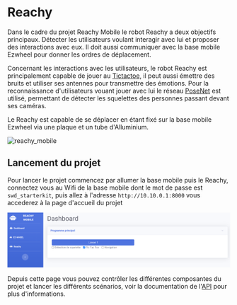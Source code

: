 # Reachy

Dans le cadre du projet Reachy Mobile le robot Reachy a deux objectifs principaux. Détecter les utilisateurs voulant
interagir avec lui et proposer des interactions avec eux. Il doit aussi communiquer avec la base mobile Ezwheel pour
donner les ordres de déplacement.

Concernant les interactions avec les utilisateurs, le robot Reachy est principalement capable de jouer
au [Tictactoe](tictactoe.md), il peut aussi émettre des bruits et utiliser ses antennes pour transmettre des émotions.
Pour la reconnaissance d'utilisateurs vouant jouer avec lui le réseau [PoseNet](poseNet_user.md) est utilisé, permettant
de détecter les squelettes des personnes passant devant ses caméras.

Le Reachy est capable de se déplacer en étant fixé sur la base mobile Ezwheel via une plaque et un tube d'Alluminium.

![reachy_mobile](images/reachy_mobile.png)

## Lancement du projet

Pour lancer le projet commencez par allumer la base mobile puis le Reachy, connectez vous au Wifi de la base mobile dont
le mot de passe est `swd_starterkit`, puis allez à l'adresse `http://10.10.0.1:8000` vous accederez à la page d'accueil
du projet

![reachy_mobile_home](images/api.png)

Depuis cette page vous pouvez contrôler les différentes composantes du projet et lancer les différents scénarios, voir
la documentation de l'[API](reachy_dev.md) pour plus d'informations.